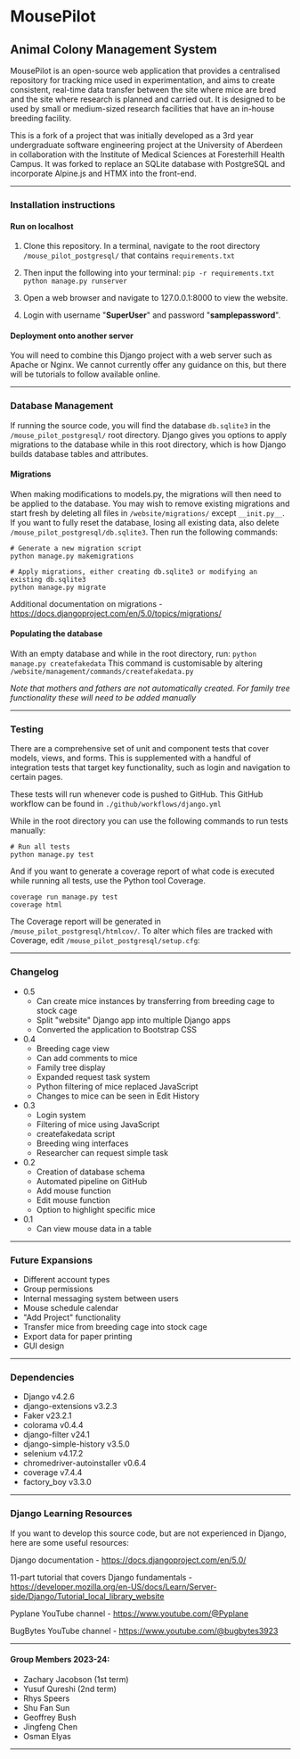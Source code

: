 # MousePilot
## Animal Colony Management System

MousePilot is an open-source web application that provides a centralised repository for tracking mice used in experimentation, and aims to create consistent, real-time data transfer between the site where mice are bred and the site where research is planned and carried out. It is designed to be used by small or medium-sized research facilities that have an in-house breeding facility.

This is a fork of a project that was initially developed as a 3rd year undergraduate software engineering project at the University of Aberdeen in collaboration with the Institute of Medical Sciences at Foresterhill Health Campus. It was forked to replace an SQLite database with PostgreSQL and incorporate Alpine.js and HTMX into the front-end.

---

### Installation instructions

#### Run on localhost

1. Clone this repository. In a terminal, navigate to the root directory ```/mouse_pilot_postgresql/``` that contains ```requirements.txt```

2. Then input the following into your terminal:
```pip -r requirements.txt```
```python manage.py runserver```

3. Open a web browser and navigate to 127.0.0.1:8000 to view the website.

4. Login with username "**SuperUser**" and password "**samplepassword**".

#### Deployment onto another server

You will need to combine this Django project with a web server such as Apache or Nginx. We cannot currently offer any guidance on this, but there will be tutorials to follow available online.

---

### Database Management

If running the source code, you will find the database ```db.sqlite3```  in the ```/mouse_pilot_postgresql/``` root directory. Django gives you options to apply migrations to the database while in this root directory, which is how Django builds database tables and attributes.

#### Migrations

When making modifications to models.py, the migrations will then need to be applied to the database. You may wish to remove existing migrations and start fresh by deleting all files in ```/website/migrations/``` except ```__init.py__```. If you want to fully reset the database, losing all existing data, also delete ```/mouse_pilot_postgresql/db.sqlite3```. Then run the following commands:
```
# Generate a new migration script
python manage.py makemigrations

# Apply migrations, either creating db.sqlite3 or modifying an existing db.sqlite3
python manage.py migrate
```
Additional documentation on migrations - https://docs.djangoproject.com/en/5.0/topics/migrations/

#### Populating the database
With an empty database and while in the root directory, run:
```python manage.py createfakedata```
This command is customisable by altering ```/website/management/commands/createfakedata.py```

*Note that mothers and fathers are not automatically created. For family tree functionality these will need to be added manually*

--- 

### Testing

There are a comprehensive set of unit and component tests that cover models, views, and forms. This is supplemented with a handful of integration tests that target key functionality, such as login and navigation to certain pages.

These tests will run whenever code is pushed to GitHub. This GitHub workflow can be found in ```./github/workflows/django.yml```

While in the root directory you can use the following commands to run tests manually:

```
# Run all tests
python manage.py test
```

And if you want to generate a coverage report of what code is executed while running all tests, use the Python tool Coverage.
```
coverage run manage.py test
coverage html
```
 The Coverage report will be generated in ```/mouse_pilot_postgresql/htmlcov/```. To alter which files are tracked with Coverage, edit ```/mouse_pilot_postgresql/setup.cfg```:

---

### Changelog

- 0.5
  - Can create mice instances by transferring from breeding cage to stock cage
  - Split "website" Django app into multiple Django apps
  - Converted the application to Bootstrap CSS
- 0.4
  - Breeding cage view
  - Can add comments to mice
  - Family tree display
  - Expanded request task system
  - Python filtering of mice replaced JavaScript
  - Changes to mice can be seen in Edit History
- 0.3
  - Login system
  - Filtering of mice using JavaScript
  - createfakedata script
  - Breeding wing interfaces
  - Researcher can request simple task
- 0.2
  - Creation of database schema
  - Automated pipeline on GitHub
  - Add mouse function
  - Edit mouse function
  - Option to highlight specific mice
- 0.1
  - Can view mouse data in a table
---
### Future Expansions

- Different account types
- Group permissions
- Internal messaging system between users
- Mouse schedule calendar
- "Add Project" functionality
- Transfer mice from breeding cage into stock cage
- Export data for paper printing
- GUI design

---
### Dependencies
- Django v4.2.6
- django-extensions v3.2.3
- Faker v23.2.1
- colorama v0.4.4
- django-filter v24.1
- django-simple-history v3.5.0
- selenium v4.17.2
- chromedriver-autoinstaller v0.6.4
- coverage v7.4.4
- factory_boy v3.3.0
---

### Django Learning Resources

If you want to develop this source code, but are not experienced in Django, here are some useful resources:

Django documentation - https://docs.djangoproject.com/en/5.0/

11-part tutorial that covers Django fundamentals - https://developer.mozilla.org/en-US/docs/Learn/Server-side/Django/Tutorial_local_library_website

Pyplane YouTube channel - https://www.youtube.com/@Pyplane

BugBytes YouTube channel - https://www.youtube.com/@bugbytes3923

---
#### Group Members 2023-24:

- Zachary Jacobson (1st term)
- Yusuf Qureshi (2nd term)
- Rhys Speers
- Shu Fan Sun
- Geoffrey Bush
- Jingfeng Chen
- Osman Elyas

---